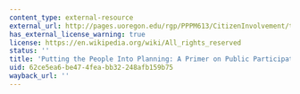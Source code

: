 ```yaml
---
content_type: external-resource
external_url: http://pages.uoregon.edu/rgp/PPPM613/CitizenInvolvement/toc.htm
has_external_license_warning: true
license: https://en.wikipedia.org/wiki/All_rights_reserved
status: ''
title: 'Putting the People Into Planning: A Primer on Public Participation in Planning'
uid: 62ce5ea6-be47-4fea-bb32-248afb159b75
wayback_url: ''
---
```

